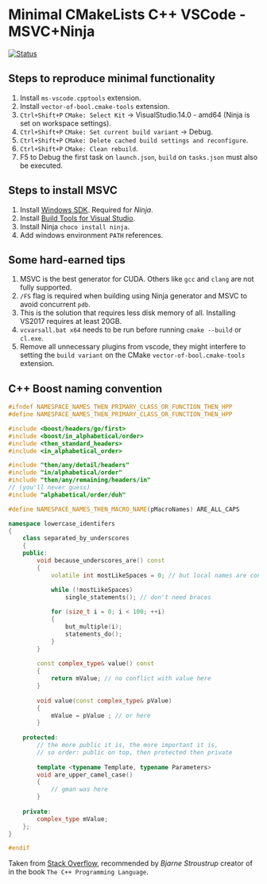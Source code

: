 # Minimal CMakeLists C++ VSCode - MSVC+Ninja

 [![Status](https://travis-ci.org/langheran/minimal-vscode-cmake.svg?branch=master)](https://travis-ci.org/langheran/minimal-vscode-cmake)

## Steps to reproduce minimal functionality

1. Install `ms-vscode.cpptools` extension.
2. Install `vector-of-bool.cmake-tools` extension.
3. `Ctrl+Shift+P` `CMake: Select Kit` -> VisualStudio.14.0 - amd64 (Ninja is set on workspace settings).
4. `Ctrl+Shift+P` `CMake: Set current build variant` -> Debug.
5. `Ctrl+Shift+P` `CMake: Delete cached build settings and reconfigure`.
6. `Ctrl+Shift+P` `CMake: Clean rebuild`.
7. F5 to Debug the first task on `launch.json`, `build` on `tasks.json` must also be executed.

## Steps to install MSVC

1. Install [Windows SDK](https://developer.microsoft.com/en-us/windows/downloads/sdk-archive). Required for _Ninja_.
2. Install [Build Tools for Visual Studio](https://visualstudio.microsoft.com/downloads/#build-tools-for-visual-studio-2017).
3. Install Ninja `choco install ninja`.
3. Add windows environment `PATH` references.

## Some hard-earned tips

1. MSVC is the best generator for CUDA. Others like `gcc` and `clang` are not fully supported.
2. `/FS` flag is required when building using Ninja generator and MSVC to avoid concurrent `pdb`.
3. This is the solution that requires less disk memory of all. Installing VS2017 requires at least 20GB.
4. `vcvarsall.bat x64` needs to be run before running `cmake --build` or `cl.exe`.
5. Remove all unnecessary plugins from vscode, they might interfere to setting the `build variant` on the CMake `vector-of-bool.cmake-tools` extension.

## C++ Boost naming convention

```cpp
#ifndef NAMESPACE_NAMES_THEN_PRIMARY_CLASS_OR_FUNCTION_THEN_HPP
#define NAMESPACE_NAMES_THEN_PRIMARY_CLASS_OR_FUNCTION_THEN_HPP

#include <boost/headers/go/first>
#include <boost/in_alphabetical/order>
#include <then_standard_headers>
#include <in_alphabetical_order>

#include "then/any/detail/headers"
#include "in/alphabetical/order"
#include "then/any/remaining/headers/in"
// (you'll never guess)
#include "alphabetical/order/duh"

#define NAMESPACE_NAMES_THEN_MACRO_NAME(pMacroNames) ARE_ALL_CAPS

namespace lowercase_identifers
{
    class separated_by_underscores
    {
    public:
        void because_underscores_are() const
        {
            volatile int mostLikeSpaces = 0; // but local names are condensed

            while (!mostLikeSpaces)
                single_statements(); // don't need braces
    
            for (size_t i = 0; i < 100; ++i)
            {
                but_multiple(i);
                statements_do();
            }             
        }
    
        const complex_type& value() const
        {
            return mValue; // no conflict with value here
        }
    
        void value(const complex_type& pValue)
        {
            mValue = pValue ; // or here
        }
    
    protected:
        // the more public it is, the more important it is,
        // so order: public on top, then protected then private
    
        template <typename Template, typename Parameters>
        void are_upper_camel_case()
        {
            // gman was here                
        }
    
    private:
        complex_type mValue;
    };
}

#endif
```

Taken from [Stack Overflow](https://stackoverflow.com/questions/3706379/what-is-a-good-naming-convention-for-vars-methods-etc-in-c), recommended by _Bjarne Stroustrup_ creator of in the book `The C++ Programming Language`.